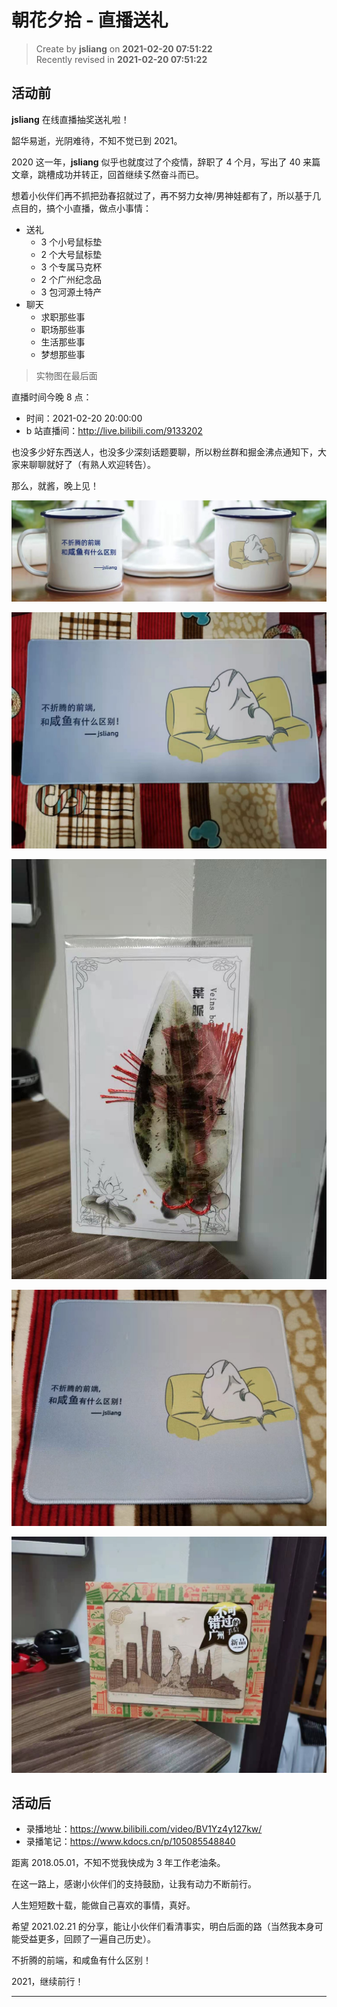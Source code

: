 朝花夕拾 - 直播送礼
===

> Create by **jsliang** on **2021-02-20 07:51:22**  
> Recently revised in **2021-02-20 07:51:22**

## 活动前

**jsliang** 在线直播抽奖送礼啦！

韶华易逝，光阴难待，不知不觉已到 2021。

2020 这一年，**jsliang** 似乎也就度过了个疫情，辞职了 4 个月，写出了 40 来篇文章，跳槽成功并转正，回首继续孓然奋斗而已。

想着小伙伴们再不抓把劲春招就过了，再不努力女神/男神娃都有了，所以基于几点目的，搞个小直播，做点小事情：

* 送礼
  * 3 个小号鼠标垫
  * 2 个大号鼠标垫
  * 3 个专属马克杯
  * 2 个广州纪念品
  * 3 包河源土特产
* 聊天
  * 求职那些事
  * 职场那些事
  * 生活那些事
  * 梦想那些事

> 实物图在最后面

直播时间今晚 8 点：

* 时间：2021-02-20 20:00:00
* b 站直播间：http://live.bilibili.com/9133202

也没多少好东西送人，也没多少深刻话题要聊，所以粉丝群和掘金沸点通知下，大家来聊聊就好了（有熟人欢迎转告）。

那么，就酱，晚上见！

![图](./img/02-20-gif1.jpg)

![图](./img/02-20-gif2.jpg)

![图](./img/02-20-gif3.jpg)

![图](./img/02-20-gif4.jpg)

![图](./img/02-20-gif5.jpg)

## 活动后

* 录播地址：https://www.bilibili.com/video/BV1Yz4y127kw/
* 录播笔记：https://www.kdocs.cn/p/105085548840

距离 2018.05.01，不知不觉我快成为 3 年工作老油条。

在这一路上，感谢小伙伴们的支持鼓励，让我有动力不断前行。

人生短短数十载，能做自己喜欢的事情，真好。

希望 2021.02.21 的分享，能让小伙伴们看清事实，明白后面的路（当然我本身可能受益更多，回顾了一遍自己历史）。

不折腾的前端，和咸鱼有什么区别！

2021，继续前行！

---


